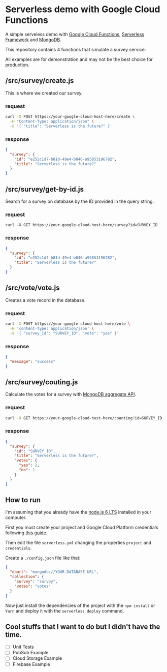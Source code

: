 # Serverless demo with Google Cloud Functions

A simple serveless demo with [Google Cloud Functions](https://cloud.google.com/functions/), [Serverless Framework](https://serverless.com/framework/) and [MongoDB](https://www.mongodb.com).

This repository contains 4 functions that simulate a survey service.

All examples are for demonstration and may not be the best choice for production.

## /src/survey/create.js

This is where we created our survey.

### request

```sh
curl -X POST https://your-google-cloud-host-here/create \
  -H "Content-Type: application/json" \
  -d '{ "title": "Serverless is the future?" }'
```

### response

```json
{
  "survey": {
    "id": "e252c1d7-b81d-49e4-b846-a93853196782",
    "title": "Serverless is the future?"
  }
}
```

## /src/survey/get-by-id.js

Search for a survey on database by the ID provided in the query string.

### request

```SH
curl -X GET https://your-google-cloud-host-here/survey?id=SURVEY_ID
```

### response

```json
{
  "survey": {
    "id": "e252c1d7-b81d-49e4-b846-a93853196782",
    "title": "Serverless is the future?"
  }
}
```

## /src/vote/vote.js

Creates a vote record in the database.

### request

```sh
curl -X POST https://your-google-cloud-host-here/vote \
  -H 'content-type: application/json' \
  -d '{ "survey_id": "SURVEY_ID", "vote": "yes" }'
```

### response

```json
{
  "message": "success"
}
```

## /src/survey/couting.js

Calculate the votes for a survey with [MongoDB aggregate API](https://docs.mongodb.com/manual/aggregation/).

### request

```sh
curl -X GET https://your-google-cloud-host-here/counting?id=SURVEY_ID
```

### response

```json
{
  "survey": {
    "id": "SURVEY_ID",
    "title": "Serverless is the future?",
    "votes": {
      "yes": 2,
      "no": 1
    }
  }
}
```

## How to run

I'm assuming that you already have the [node.js 6 LTS](https://nodejs.org/en/download/) installed in your computer.

First you must create your project and Google Cloud Platform credentials following [this guide](https://serverless.com/framework/docs/providers/google/guide/credentials/).

Then edit the file `serverless.yml` changing the properties `project` and `credentials`.

Create a `./config.json` file like that:

```json
{
  "dburl": "mongodb://YOUR-DATABASE-URL",
  "collection": {
    "survey": "survey",
    "votes": "votes"
  }
}
```

Now just install the dependencies of the project with the `npm install` or `Yarn` and deploy it with the `serverless deploy` command.

## Cool stuffs that I want to do but I didn't have the time.

- [ ] Unit Tests
- [ ] PubSub Example
- [ ] Cloud Storage Example
- [ ] Firebase Example
